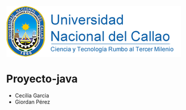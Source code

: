 
![PROGRAMADOR JAVA](https://github.com/Giordan20/Proyecto-java/blob/master/logo.png)

# Proyecto-java
- Cecilia Garcia
- Giordan Pérez
